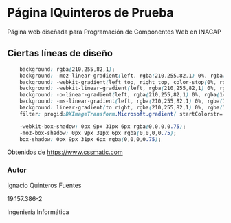 # Página IQuinteros de Prueba

Página web diseñada para Programación de Componentes Web en INACAP

## Ciertas líneas de diseño

```css
    background: rgba(210,255,82,1);
    background: -moz-linear-gradient(left, rgba(210,255,82,1) 0%, rgba(145,232,66,1) 100%);
    background: -webkit-gradient(left top, right top, color-stop(0%, rgba(210,255,82,1)), color-stop(100%, rgba(145,232,66,1)));
    background: -webkit-linear-gradient(left, rgba(210,255,82,1) 0%, rgba(145,232,66,1) 100%);
    background: -o-linear-gradient(left, rgba(210,255,82,1) 0%, rgba(145,232,66,1) 100%);
    background: -ms-linear-gradient(left, rgba(210,255,82,1) 0%, rgba(145,232,66,1) 100%);
    background: linear-gradient(to right, rgba(210,255,82,1) 0%, rgba(145,232,66,1) 100%);
    filter: progid:DXImageTransform.Microsoft.gradient( startColorstr='#d2ff52', endColorstr='#91e842', GradientType=1 );
```

```css
    -webkit-box-shadow: 0px 9px 31px 6px rgba(0,0,0,0.75);
    -moz-box-shadow: 0px 9px 31px 6px rgba(0,0,0,0.75);
    box-shadow: 0px 9px 31px 6px rgba(0,0,0,0.75);
```

Obtenidos de https://www.cssmatic.com

### Autor
Ignacio Quinteros Fuentes

19.157.386-2

Ingeniería Informática

